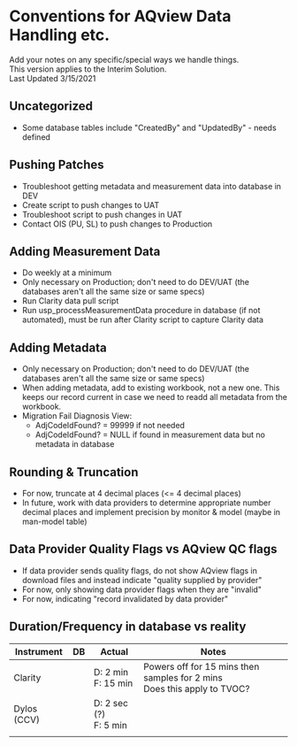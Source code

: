 # Conventions for AQview Data Handling etc.
Add your notes on any specific/special ways we handle things. </br>
This version applies to the Interim Solution.</br>
Last Updated 3/15/2021
</br>

## Uncategorized
- Some database tables include "CreatedBy" and "UpdatedBy" - needs defined


## Pushing Patches
- Troubleshoot getting metadata and measurement data into database in DEV
- Create script to push changes to UAT
- Troubleshoot script to push changes in UAT
- Contact OIS (PU, SL) to push changes to Production

## Adding Measurement Data 
- Do weekly at a minimum
- Only necessary on Production; don't need to do DEV/UAT (the databases aren't all the same size or same specs)
- Run Clarity data pull script
- Run usp_processMeasurementData procedure in database (if not automated), must be run after Clarity script to capture Clarity data

## Adding Metadata
- Only necessary on Production; don't need to do DEV/UAT (the databases aren't all the same size or same specs)
- When adding metadata, add to existing workbook, not a new one. This keeps our record current in case we need to readd all metadata from the workbook.
- Migration Fail Diagnosis View:
  - AdjCodeIdFound? = 99999 if not needed
  - AdjCodeIdFound? = NULL if found in measurement data but no metadata in database

## Rounding & Truncation
- For now, truncate at 4 decimal places (<= 4 decimal places)
- In future, work with data providers to determine appropriate number decimal places and implement precision by monitor & model (maybe in man-model table)


## Data Provider Quality Flags vs AQview QC flags
- If data provider sends quality flags, do not show AQview flags in download files and instead indicate "quality supplied by provider" 
- For now, only showing data provider flags when they are "invalid"
- For now, indicating "record invalidated by data provider"


## Duration/Frequency in database vs reality
  <table class="tg">
  <thead>
    <tr>
      <th class="tg-0pky">Instrument</th>
      <th class="tg-0pky">DB</th>
      <th class="tg-0pky">Actual</th>
      <th class="tg-0pky">Notes</th>
    </tr>
  </thead>
  <tbody>
    <tr>
      <td class="tg-0pky">Clarity</td>
      <td class="tg-0pky"></td>
      <td class="tg-0pky">D: 2 min<br>F: 15 min</td>
      <td class="tg-0pky">Powers off for 15 mins then samples for 2 mins<br>Does this apply to TVOC?</td>
    </tr>
    <tr>
      <td class="tg-0pky">Dylos (CCV)</td>
      <td class="tg-0pky"></td>
      <td class="tg-0pky">D: 2 sec (?)<br>F: 5 min</td>
      <td class="tg-0pky"></td>
    </tr>
    <tr>
      <td class="tg-0pky"></td>
      <td class="tg-0pky"></td>
      <td class="tg-0pky"></td>
      <td class="tg-0pky"></td>
    </tr>
  </tbody>
  </table>
